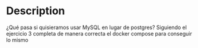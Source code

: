# Description

¿Qué pasa si quisieramos usar MySQL en lugar de postgres? Siguiendo el ejercicio 3 completa de manera correcta el docker compose para conseguir lo mismo



